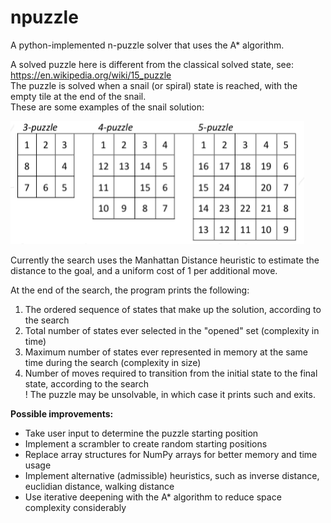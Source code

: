 # npuzzle
A python-implemented n-puzzle solver that uses the A* algorithm.

A solved puzzle here is different from the classical solved state, see: https://en.wikipedia.org/wiki/15_puzzle<br/>
The puzzle is solved when a snail (or spiral) state is reached, with the empty tile at the end of the snail.<br/>
These are some examples of the snail solution:

![npuzzle.PNG](https://github.com/jongdetim/npuzzle/blob/master/npuzzle.PNG)

Currently the search uses the Manhattan Distance heuristic to estimate the distance to the goal, and a uniform cost of 1 per additional move.

At the end of the search, the program prints the following:<br/>
1. The ordered sequence of states that make up the solution, according to the search
2. Total number of states ever selected in the "opened" set (complexity in time)
3. Maximum number of states ever represented in memory at the same time during the search (complexity in size)
4. Number of moves required to transition from the initial state to the final state, according to the search<br/>
! The puzzle may be unsolvable, in which case it prints such and exits.


**Possible improvements:**

- Take user input to determine the puzzle starting position
- Implement a scrambler to create random starting positions
- Replace array structures for NumPy arrays for better memory and time usage
- Implement alternative (admissible) heuristics, such as inverse distance, euclidian distance, walking distance
- Use iterative deepening with the A* algorithm to reduce space complexity considerably
